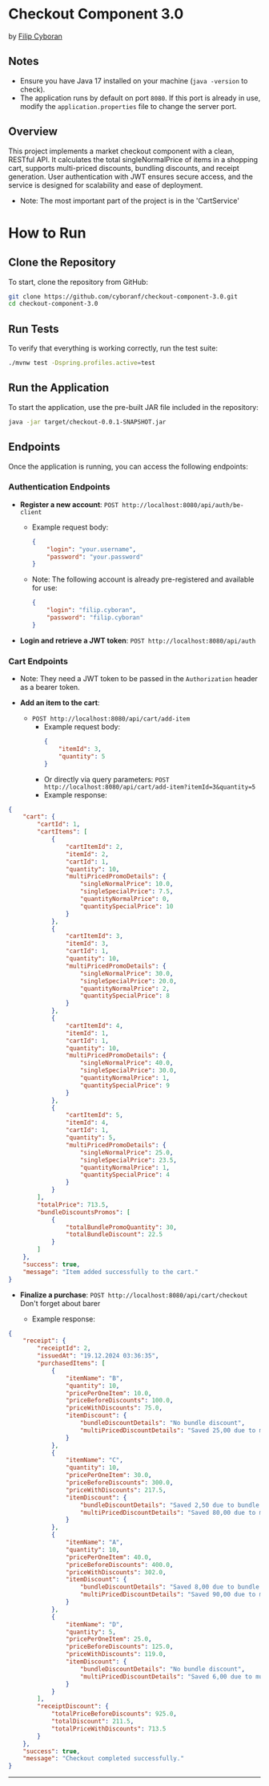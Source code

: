 # Checkout Component 3.0
by [Filip Cyboran](https://github.com/cyboranf)

## Notes
- Ensure you have Java 17 installed on your machine (`java -version` to check).
- The application runs by default on port `8080`. If this port is already in use, modify the `application.properties` file to change the server port.

## Overview
This project implements a market checkout component with a clean, RESTful API. It calculates the total singleNormalPrice of items in a shopping cart, supports multi-priced discounts, bundling discounts, and receipt generation. User authentication with JWT ensures secure access, and the service is designed for scalability and ease of deployment.
- Note: The most important part of the project is in the 'CartService'

# How to Run

## Clone the Repository
To start, clone the repository from GitHub:
```bash
git clone https://github.com/cyboranf/checkout-component-3.0.git
cd checkout-component-3.0
```

## Run Tests
To verify that everything is working correctly, run the test suite:
```bash
./mvnw test -Dspring.profiles.active=test
```

## Run the Application
To start the application, use the pre-built JAR file included in the repository:
```bash
java -jar target/checkout-0.0.1-SNAPSHOT.jar
```

## Endpoints
Once the application is running, you can access the following endpoints:

### Authentication Endpoints
- **Register a new account**: `POST http://localhost:8080/api/auth/be-client`
  - Example request body:
    ```json
    {
        "login": "your.username",
        "password": "your.password"
    }
    ```
  - Note: The following account is already pre-registered and available for use:
    ```json
    {
        "login": "filip.cyboran",
        "password": "filip.cyboran"
    }
    ```

- **Login and retrieve a JWT token**: `POST http://localhost:8080/api/auth`

### Cart Endpoints
  - Note: They need a JWT token to be passed in the `Authorization` header as a bearer token.
  

- **Add an item to the cart**:
  - `POST http://localhost:8080/api/cart/add-item`
    - Example request body:
      ```json
      {
          "itemId": 3,
          "quantity": 5
      }
      ```
    - Or directly via query parameters:
      `POST http://localhost:8080/api/cart/add-item?itemId=3&quantity=5`
    - Example response:
```json
{
    "cart": {
        "cartId": 1,
        "cartItems": [
            {
                "cartItemId": 2,
                "itemId": 2,
                "cartId": 1,
                "quantity": 10,
                "multiPricedPromoDetails": {
                    "singleNormalPrice": 10.0,
                    "singleSpecialPrice": 7.5,
                    "quantityNormalPrice": 0,
                    "quantitySpecialPrice": 10
                }
            },
            {
                "cartItemId": 3,
                "itemId": 3,
                "cartId": 1,
                "quantity": 10,
                "multiPricedPromoDetails": {
                    "singleNormalPrice": 30.0,
                    "singleSpecialPrice": 20.0,
                    "quantityNormalPrice": 2,
                    "quantitySpecialPrice": 8
                }
            },
            {
                "cartItemId": 4,
                "itemId": 1,
                "cartId": 1,
                "quantity": 10,
                "multiPricedPromoDetails": {
                    "singleNormalPrice": 40.0,
                    "singleSpecialPrice": 30.0,
                    "quantityNormalPrice": 1,
                    "quantitySpecialPrice": 9
                }
            },
            {
                "cartItemId": 5,
                "itemId": 4,
                "cartId": 1,
                "quantity": 5,
                "multiPricedPromoDetails": {
                    "singleNormalPrice": 25.0,
                    "singleSpecialPrice": 23.5,
                    "quantityNormalPrice": 1,
                    "quantitySpecialPrice": 4
                }
            }
        ],
        "totalPrice": 713.5,
        "bundleDiscountsPromos": [
            {
                "totalBundlePromoQuantity": 30,
                "totalBundleDiscount": 22.5
            }
        ]
    },
    "success": true,
    "message": "Item added successfully to the cart."
}
```

- **Finalize a purchase**: `POST http://localhost:8080/api/cart/checkout` Don't forget about barer

  - Example response:

```json
{
    "receipt": {
        "receiptId": 2,
        "issuedAt": "19.12.2024 03:36:35",
        "purchasedItems": [
            {
                "itemName": "B",
                "quantity": 10,
                "pricePerOneItem": 10.0,
                "priceBeforeDiscounts": 100.0,
                "priceWithDiscounts": 75.0,
                "itemDiscount": {
                    "bundleDiscountDetails": "No bundle discount",
                    "multiPricedDiscountDetails": "Saved 25,00 due to multi-price promo"
                }
            },
            {
                "itemName": "C",
                "quantity": 10,
                "pricePerOneItem": 30.0,
                "priceBeforeDiscounts": 300.0,
                "priceWithDiscounts": 217.5,
                "itemDiscount": {
                    "bundleDiscountDetails": "Saved 2,50 due to bundle discount on 5 items",
                    "multiPricedDiscountDetails": "Saved 80,00 due to multi-price promo"
                }
            },
            {
                "itemName": "A",
                "quantity": 10,
                "pricePerOneItem": 40.0,
                "priceBeforeDiscounts": 400.0,
                "priceWithDiscounts": 302.0,
                "itemDiscount": {
                    "bundleDiscountDetails": "Saved 8,00 due to bundle discount on 10 items",
                    "multiPricedDiscountDetails": "Saved 90,00 due to multi-price promo"
                }
            },
            {
                "itemName": "D",
                "quantity": 5,
                "pricePerOneItem": 25.0,
                "priceBeforeDiscounts": 125.0,
                "priceWithDiscounts": 119.0,
                "itemDiscount": {
                    "bundleDiscountDetails": "No bundle discount",
                    "multiPricedDiscountDetails": "Saved 6,00 due to multi-price promo"
                }
            }
        ],
        "receiptDiscount": {
            "totalPriceBeforeDiscounts": 925.0,
            "totalDiscount": 211.5,
            "totalPriceWithDiscounts": 713.5
        }
    },
    "success": true,
    "message": "Checkout completed successfully."
}
```

---


